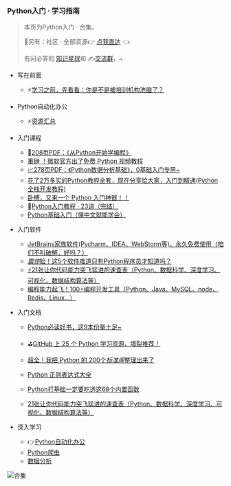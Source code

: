### Python入门 · 学习指南

> 本页为Python入门 · 合集。
>
> 🎯另有：社区 · 全部资源👉 [点我直达](https://mp.weixin.qq.com/s/G_5cY05Qoc_yCXGQs4vIeg) 👈
>
> 有问必答的 [知识星球](https://mp.weixin.qq.com/s/PXNVFNsjAOgCmQ6QGalJPw)和 ✍️[交流群](https://mp.weixin.qq.com/s/wx-JkgOUoJhb-7ZESxl93w)，~



- 写在前面
  - ⚡[学习之前，先看看：你是不是被培训机构洗脑了？](https://www.bilibili.com/video/BV19X4y1K7TG)



- Python自动化办公
  - ⚡[资源汇总](https://gitee.com/zhaofeng092/python_auto_office/blob/master/%E5%85%B3%E9%94%AE%E8%AF%8D/%E7%BE%A4%E8%81%8A/%E6%9C%80%E6%96%B0%E6%95%99%E7%A8%8B/%E8%87%AA%E5%8A%A8%E5%8C%96%E5%8A%9E%E5%85%AC.md)



- 入门课程

  - 👀[208页PDF：《从Python开始学编程》](http://mp.weixin.qq.com/s?__biz=MzI2Nzg5MjgyNg==&mid=2247490786&idx=2&sn=ba74874762e0dc6b475aeef9820eddcb&chksm=eaf6bdd7dd8134c1e6ff3b453445bda13f990c1d570778880572a8b749b8ce000f6ba7c194e3&scene=21#wechat_redirect)
  - [重磅 ！微软官方出了免费 Python 视频教程](https://mp.weixin.qq.com/s/T7z8HUG4GRMgYuQ6qtuR2A)
  - [📈](http://mp.weixin.qq.com/s?__biz=MzUzNTc5NjA4NQ==&mid=2247488135&idx=1&sn=335ceb34e42b82abe6d9c6a7a570098a&chksm=fa81529dcdf6db8bc3a385bd1e73eb684c5b31169c5aac5e324ca0c07e763bc9971cb47f707f&scene=21#wechat_redirect)[278页PDF：《Python数据分析基础》，0基础入门专用~](http://mp.weixin.qq.com/s?__biz=MzI2Nzg5MjgyNg==&mid=2247489987&idx=3&sn=f3147773c995dd939a9dcf114d074b23&chksm=eaf6b8f6dd8131e0bcb562e20e58ad8c7a0b3fb286c94a65b80af2918009ac2f0e90d4ecd3b4&scene=21#wechat_redirect)
  - [花了2万多买的Python教程全套，现在分享给大家，入门到精通(Python全栈开发教程)](https://www.acfun.cn/v/ac20463077)
  - [卧槽，又来一个 Python 入门神器！！](http://mp.weixin.qq.com/s?__biz=MzI2Nzg5MjgyNg==&mid=2247491312&idx=4&sn=86f959d4423e647a54a50a80dd3dc22b&chksm=eaf6bfc5dd8136d37563a600d367dfc759b404bf80183de5059f7f09eb3b42ea957caeb824ac&scene=21#wechat_redirect)
  - 💪[Python入门教程 · 23讲（完结）](https://www.bilibili.com/video/BV17p4y1i7Vn)
  - [Python基础入门（懂中文就能学会）](https://www.acfun.cn/v/ac26870816)



- 入门软件
  - [JetBrains家族软件(Pycharm、IDEA、WebStorm等)，永久免费使用（咱们不叫破解，好吗？）](https://mp.weixin.qq.com/s/D4Y1b66jtSi3iSiEIgmZuw)
  - [*震惊*脸！这5个软件难道只有Python程序员才知道吗？](http://mp.weixin.qq.com/s?__biz=MzI2Nzg5MjgyNg==&mid=2247486464&idx=1&sn=bc5ea940b2dea17266c1aba006f8a371&chksm=eaf6ad35dd812423ab905f7b30350fa5e8d5f231513fabbef02f724a64a699390ae60bb1764b#rd)
  - [⚡21张让你代码能力突飞猛进的速查表（Python、数据科学、深度学习、可视化、数据结构算法等）](http://mp.weixin.qq.com/s?__biz=MzI2Nzg5MjgyNg==&mid=2247491168&idx=3&sn=d8bdaba55c30b0b06470e8801ad7c531&chksm=eaf6bf55dd81364334c7a6e975ee26cc4d6f53ea4303dfb4fc70164e239b31dabf88b96e00cb&scene=21#wechat_redirect)
  - [编程能力起飞！100+编程开发工具（Python、Java、MySQL、node、Redis、Linux...）](http://mp.weixin.qq.com/s?__biz=MzI2Nzg5MjgyNg==&mid=2247491973&idx=3&sn=8ce8104996fbe034007e1f5566f71b27&chksm=eaf540b0dd82c9a6e3df6feffe940dd8d3eb8fde1f189e181e6a23868b747ffcbc53880c1ead#rd)



- 入门文档

  - [Python必读好书，这9本份量十足~](http://mp.weixin.qq.com/s?__biz=MzI2Nzg5MjgyNg==&mid=2247486593&idx=1&sn=b4d9226cb02272ae014561692ff9fd0b&chksm=eaf6adb4dd8124a2af3525fb73e6dc6f7cc85b9c5bd5efce220c5a8f293d1b88352706828b05&scene=21#wechat_redirect)
  - ⛳[GitHub 上 25 个 Python 学习资源，墙裂推荐！](http://mp.weixin.qq.com/s?__biz=MzI2Nzg5MjgyNg==&mid=2247488030&idx=1&sn=05128ccf593bc47680093fe7410d5f28&chksm=eaf6b32bdd813a3dd5a28ebaa09d6f0ae4e11d741fd11cb673969e29f598f4a6b0fc7b83c531#rd)
  - [超全！我把 Python 的 200个*标准库*整理出来了](http://mp.weixin.qq.com/s?__biz=MzI2Nzg5MjgyNg==&mid=2247485649&idx=1&sn=f62b792e16127bfbd943fe55a30b3667&chksm=eaf6a9e4dd8120f21c88f759e9eaa3059a86ca78620a93ee568720c6b5d4a2ac6d5c91e73ddb#rd)
  - [Python 正则表达式大全](http://mp.weixin.qq.com/s?__biz=MzUzNTc5NjA4NQ==&mid=2247489618&idx=1&sn=0faea384c74b8c443e9028b843778dda&chksm=fa815848cdf6d15e735bf6d09cc1e9a0ee2f3555475deaecb6661f2376f8cf11822df1fb1b0b&scene=21#wechat_redirect)
  - [Python打基础一定要吃透这68个内置函数](http://mp.weixin.qq.com/s?__biz=MzUzNTc5NjA4NQ==&mid=2247489341&idx=2&sn=59625aae7abe810b18374d198771f3c5&chksm=fa815727cdf6de312fdc4f2c09a69dbf85df35dd340da4f81f016e2b415a898cda3bd8b9043d&scene=21#wechat_redirect)
  
  - [21张让你代码能力突飞猛进的速查表（Python、数据科学、深度学习、可视化、数据结构算法等）](https://mp.weixin.qq.com/s/eMXjNcEdKHxp9-Fq9bskeA)



- 深入学习
  - 👉[Python自动化办公](https://gitee.com/zhaofeng092/python_auto_office/blob/master/%E5%85%B3%E9%94%AE%E8%AF%8D/%E7%BE%A4%E8%81%8A/%E6%9C%80%E6%96%B0%E6%95%99%E7%A8%8B/%E8%87%AA%E5%8A%A8%E5%8C%96%E5%8A%9E%E5%85%AC.md)
  - [Python爬虫](https://gitee.com/zhaofeng092/python_auto_office/blob/master/%E5%85%B3%E9%94%AE%E8%AF%8D/%E7%BE%A4%E8%81%8A/%E6%9C%80%E6%96%B0%E6%95%99%E7%A8%8B/%E7%88%AC%E8%99%AB.md)
  - [数据分析](https://gitee.com/zhaofeng092/python_auto_office/blob/master/B%E7%AB%99/%E5%86%85%E5%B9%95-%E6%8A%A5%E4%BB%B7%E4%B8%8A%E4%B8%87%E7%9A%84%E5%A4%A7%E5%B1%8F%E6%95%B0%E6%8D%AE%E5%8F%AF%E8%A7%86%E5%8C%96%EF%BC%8C%E6%88%90%E6%9C%AC%E5%8F%AA%E6%9C%8910%E5%88%86%E9%92%9F%EF%BC%9F%EF%BC%88%E9%99%8418%E5%A5%97%E5%8F%AF%E8%A7%86%E5%8C%96%E6%A8%A1%E6%9D%BF%EF%BC%89/more_cource.md)

![合集](https://img-blog.csdnimg.cn/20210303170458567.jpg?x-oss-process=image/watermark,type_ZmFuZ3poZW5naGVpdGk,shadow_10,text_aHR0cHM6Ly9ibG9nLmNzZG4ubmV0L3dlaXhpbl80MjMyMTUxNw==,size_16,color_FFFFFF,t_70#pic_center)

